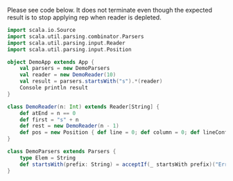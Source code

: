 Please see code below. It does not terminate even though the expected result is to stop applying rep when reader is depleted.

```scala
import scala.io.Source
import scala.util.parsing.combinator.Parsers
import scala.util.parsing.input.Reader
import scala.util.parsing.input.Position

object DemoApp extends App {
	val parsers = new DemoParsers
	val reader = new DemoReader(10)
	val result = parsers.startsWith("s").*(reader)
	Console println result
}

class DemoReader(n: Int) extends Reader[String] {
	def atEnd = n == 0
	def first = "s" + n
	def rest = new DemoReader(n - 1)
	def pos = new Position { def line = 0; def column = 0; def lineContents = first }
}

class DemoParsers extends Parsers {
	type Elem = String
	def startsWith(prefix: String) = acceptIf(_ startsWith prefix)("Error: " + _)
}
```
